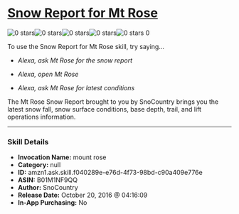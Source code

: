 # [Snow Report for Mt Rose](http://alexa.amazon.com/#skills/amzn1.ask.skill.f040289e-e76d-4f73-98bd-c90a409e776e)
![0 stars](../../images/ic_star_border_black_18dp_1x.png)![0 stars](../../images/ic_star_border_black_18dp_1x.png)![0 stars](../../images/ic_star_border_black_18dp_1x.png)![0 stars](../../images/ic_star_border_black_18dp_1x.png)![0 stars](../../images/ic_star_border_black_18dp_1x.png) 0

To use the Snow Report for Mt Rose skill, try saying...

* *Alexa, ask Mt Rose for the snow report*

* *Alexa, open Mt Rose*

* *Alexa, ask Mt Rose for latest conditions*

The Mt Rose Snow Report brought to you by SnoCountry brings you the latest snow fall, snow surface conditions,  base depth, trail, and lift operations information.

***

### Skill Details

* **Invocation Name:** mount rose
* **Category:** null
* **ID:** amzn1.ask.skill.f040289e-e76d-4f73-98bd-c90a409e776e
* **ASIN:** B01M1NF9QQ
* **Author:** SnoCountry
* **Release Date:** October 20, 2016 @ 04:16:09
* **In-App Purchasing:** No
